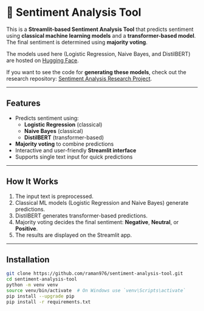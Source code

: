 # 📝 Sentiment Analysis Tool

This is a **Streamlit-based Sentiment Analysis Tool** that predicts sentiment using **classical machine learning models** and a **transformer-based model**. The final sentiment is determined using **majority voting**.  

The models used here (Logistic Regression, Naive Bayes, and DistilBERT) are hosted on [Hugging Face](https://huggingface.co/i-am-turing07/sentiment-analysis-model).  

If you want to see the code for **generating these models**, check out the research repository: [Sentiment Analysis Research Project](https://github.com/raman976/sentiment_analysis).

---

## Features

- Predicts sentiment using:
  - **Logistic Regression** (classical)
  - **Naive Bayes** (classical)
  - **DistilBERT** (transformer-based)
- **Majority voting** to combine predictions
- Interactive and user-friendly **Streamlit interface**
- Supports single text input for quick predictions

---

## How It Works

1. The input text is preprocessed.
2. Classical ML models (Logistic Regression and Naive Bayes) generate predictions.
3. DistilBERT generates transformer-based predictions.
4. Majority voting decides the final sentiment: **Negative**, **Neutral**, or **Positive**.
5. The results are displayed on the Streamlit app.

---


## Installation

```bash
git clone https://github.com/raman976/sentiment-analysis-tool.git
cd sentiment-analysis-tool
python -m venv venv
source venv/bin/activate  # On Windows use `venv\Scripts\activate`
pip install --upgrade pip
pip install -r requirements.txt
